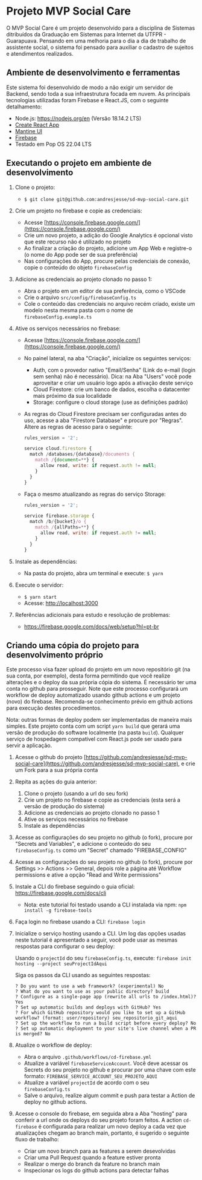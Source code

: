 <!-- prettier-ignore-start -->
# Projeto MVP Social Care

O MVP Social Care é um projeto desenvolvido para a disciplina de Sistemas ditribuídos da Graduação em Sistemas para Internet da UTFPR - Guarapuava. Pensando em uma melhoria para o dia a dia de trabalho de assistente social, o sistema foi pensado para auxiliar o cadastro de sujeitos e atendimentos realizados.

## Ambiente de desenvolvimento e ferramentas

Este sistema foi desenvolvido de modo a não exigir um servidor de Backend, sendo toda a sua infraestrutura focada em nuvem. As principais tecnologias utilizadas foram Firebase e React.JS, com o seguinte detalhamento:

- Node.js: https://nodejs.org/en (Versão 18.14.2 LTS)
- [Create React App](https://github.com/facebook/create-react-app)
- [Mantine UI](https://v6.mantine.dev/)
- [Firebase](https://firebase.google.com/?hl=pt-br)
- Testado em Pop OS 22.04 LTS

## Executando o projeto em ambiente de desenvolvimento

1. Clone o projeto:

    - `$ git clone git@github.com:andresjesse/sd-mvp-social-care.git`

2. Crie um projeto no firebase e copie as credenciais:

    - Acesse [https://console.firebase.google.com/](https://console.firebase.google.com/)
    - Crie um novo projeto, a adição do Google Analytics é opcional visto que este recurso não é utilizado no projeto
    - Ao finalizar a criação do projeto, adicione um App Web e registre-o (o nome do App pode ser de sua preferência)
    - Nas configurações do App, procure pelas credenciais de conexão, copie o conteúdo do objeto `firebaseConfig`

3. Adicione as credenciais ao projeto clonado no passo 1:

    - Abra o projeto em um editor de sua preferência, como o VSCode
    - Crie o arquivo `src/config/firebaseConfig.ts`
    - Cole o conteúdo das credenciais no arquivo recém criado, existe um modelo nesta mesma pasta com o nome de `firebaseConfig.example.ts`

4. Ative os serviços necessários no firebase:

    - Acesse [https://console.firebase.google.com/](https://console.firebase.google.com/)
    - No painel lateral, na aba "Criação", inicialize os seguintes serviços: 
      - Auth, com o provedor nativo "Email/Senha" (Link do e-mail (login sem senha) não é necessário). Dica: na Aba "Users" você pode aproveitar e criar um usuário logo após a ativação deste serviço
      - Cloud Firestore: crie um banco de dados, escolha o datacenter mais próximo da sua localidade
      - Storage: configure o cloud storage (use as definições padrão)

    - As regras do Cloud Firestore precisam ser configuradas antes do uso, acesse a aba "Firestore Database" e procure por "Regras". Altere as regras de acesso para o seguinte:
      ```js
      rules_version = '2';

      service cloud.firestore {
        match /databases/{database}/documents {
          match /{document=**} {
            allow read, write: if request.auth != null;
          }
        }
      }
      ```

    - Faça o mesmo atualizando as regras do serviço Storage:

      ```js
      rules_version = '2';

      service firebase.storage {
        match /b/{bucket}/o {
          match /{allPaths=**} {
            allow read, write: if request.auth != null;
          }
        }
      }
      ```

5. Instale as dependências:

    - Na pasta do projeto, abra um terminal e execute: `$ yarn`

6. Execute o servidor:

    - `$ yarn start`
    - Acesse: [http://localhost:3000](http://localhost:3000)

7. Referências adicionais para estudo e resolução de problemas:

    - https://firebase.google.com/docs/web/setup?hl=pt-br


## Criando uma cópia do projeto para desenvolvimento próprio

Este processo visa fazer upload do projeto em um novo repositório git (na sua conta, por exemplo), desta forma permitindo que você realize alterações e o deploy da sua própria cópia do sistema. É necessário ter uma conta no github para prosseguir. Note que este processo configurará um workflow de deploy automatizado usando github actions e um projeto (novo) do firebase. Recomenda-se conhecimento prévio em github actions para execução destes procedimentos.

Nota: outras formas de deploy podem ser implementadas de maneira mais simples. Este projeto conta com um script `yarn build` que gerará uma versão de produção do software localmente (na pasta `build`). Qualquer serviço de hospedagem compatível com React.js pode ser usado para servir a aplicação.

1. Acesse o github do projeto [https://github.com/andresjesse/sd-mvp-social-care](https://github.com/andresjesse/sd-mvp-social-care), e crie um Fork para a sua própria conta

2. Repita as ações do guia anterior: 

    1. Clone o projeto (usando a url do seu fork)
    2. Crie um projeto no firebase e copie as credenciais (esta será a versão de produção do sistema)
    3. Adicione as credenciais ao projeto clonado no passo 1
    4. Ative os serviços necessários no firebase
    5. Instale as dependências


3. Acesse as configurações do seu projeto no github (o fork), procure por "Secrets and Variables", e adicione o conteúdo do seu `firebaseConfig.ts` como um "Secret" chamado "FIREBASE_CONFIG"

4. Acesse as configurações do seu projeto no github (o fork), procure por Settings >> Actions >> General, depois role a página até Workflow permissions e ative a opção "Read and Write permissions"

5. Instale a CLI do firebase seguindo o guia oficial: https://firebase.google.com/docs/cli 

    - Nota: este tutorial foi testado usando a CLI instalada via npm: `npm install -g firebase-tools`

6. Faça login no firebase usando a CLI: `firebase login`

7. Inicialize o serviço hosting usando a CLI. Um log das opções usadas neste tutorial é apresentado a seguir, você pode usar as mesmas respostas para configurar o seu deploy: 

    Usando o `projectId` do seu `firebaseConfig.ts`, execute: `firebase init hosting --project seuProjectIdAqui`

    Siga os passos da CLI usando as seguintes respostas: 
    
    ```
    ? Do you want to use a web framework? (experimental) No
    ? What do you want to use as your public directory? build
    ? Configure as a single-page app (rewrite all urls to /index.html)? Yes
    ? Set up automatic builds and deploys with GitHub? Yes
    ? For which GitHub repository would you like to set up a GitHub workflow? (format: user/repository) seu_repositorio_git_aqui
    ? Set up the workflow to run a build script before every deploy? No
    ? Set up automatic deployment to your site's live channel when a PR is merged? No
    ```

8. Atualize o workflow de deploy:

    - Abra o arquivo `.github/workflows/cd-firebase.yml`
    - Atualize a variável `firebaseServiceAccount`. Você deve acessar os Secrets do seu projeto no github e procurar por uma chave com este formato: `FIREBASE_SERVICE_ACCOUNT_SEU_PROJETO_AQUI`
    - Atualize a variável `projectId` de acordo com o seu `firebaseConfig.ts`
    - Salve o arquivo, realize algum commit e push para testar a Action de deploy no github actions.

9. Acesse o console do firebase, em seguida abra a Aba "hosting" para conferir a url onde os deploys do seu projeto foram feitos. A action `cd-firebase` é configurada para realizar um novo deploy a cada vez que atualizações chegam ao branch main, portanto, é sugerido o seguinte fluxo de trabalho:

    - Criar um novo branch para as features a serem desevolvidas
    - Criar uma Pull Request quando a feature estiver pronta
    - Realizar o merge do branch da feature no branch main
    - Inspecionar os logs do github actions para detectar falhas

<!-- prettier-ignore-end -->
